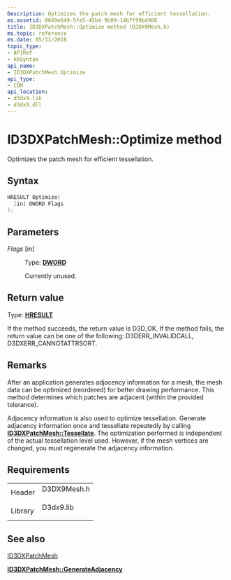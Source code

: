```yaml
---
Description: Optimizes the patch mesh for efficient tessellation.
ms.assetid: 0049e649-5fe5-45b4-9b09-14b7f99b4988
title: ID3DXPatchMesh::Optimize method (D3DX9Mesh.h)
ms.topic: reference
ms.date: 05/31/2018
topic_type: 
- APIRef
- kbSyntax
api_name: 
- ID3DXPatchMesh.Optimize
api_type: 
- COM
api_location: 
- d3dx9.lib
- d3dx9.dll
---
```


# ID3DXPatchMesh::Optimize method

Optimizes the patch mesh for efficient tessellation.

## Syntax


```C++
HRESULT Optimize(
  [in] DWORD Flags
);
```



## Parameters

<dl> <dt>

*Flags* \[in\]
</dt> <dd>

Type: **[**DWORD**](../winprog/windows-data-types.md)**

Currently unused.

</dd> </dl>

## Return value

Type: **[**HRESULT**](https://msdn.microsoft.com/library/Bb401631(v=MSDN.10).aspx)**

If the method succeeds, the return value is D3D\_OK. If the method fails, the return value can be one of the following: D3DERR\_INVALIDCALL, D3DXERR\_CANNOTATTRSORT.

## Remarks

After an application generates adjacency information for a mesh, the mesh data can be optimized (reordered) for better drawing performance. This method determines which patches are adjacent (within the provided tolerance).

Adjacency information is also used to optimize tessellation. Generate adjacency information once and tessellate repeatedly by calling [**ID3DXPatchMesh::Tessellate**](id3dxpatchmesh--tessellate.md). The optimization performed is independent of the actual tessellation level used. However, if the mesh vertices are changed, you must regenerate the adjacency information.

## Requirements



|                    |                                                                                        |
|--------------------|----------------------------------------------------------------------------------------|
| Header<br/>  | <dl> <dt>D3DX9Mesh.h</dt> </dl> |
| Library<br/> | <dl> <dt>D3dx9.lib</dt> </dl>   |



## See also

<dl> <dt>

[ID3DXPatchMesh](id3dxpatchmesh.md)
</dt> <dt>

[**ID3DXPatchMesh::GenerateAdjacency**](id3dxpatchmesh--generateadjacency.md)
</dt> </dl>

 

 